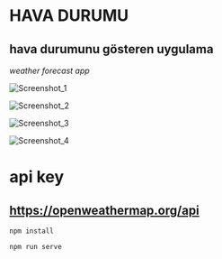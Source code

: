 # HAVA DURUMU

## hava durumunu gösteren uygulama

*weather forecast app*

![Screenshot_1](https://user-images.githubusercontent.com/76417507/208947174-3f48e01b-2d1b-4d58-8b22-f34b1b8248e9.png)

![Screenshot_2](https://user-images.githubusercontent.com/76417507/208947198-ffe64342-1169-4c20-9014-e0353e4fce8c.png)

![Screenshot_3](https://user-images.githubusercontent.com/76417507/208947228-60fe1f1c-eb5b-4ce7-883f-25c8d3582425.png)

![Screenshot_4](https://user-images.githubusercontent.com/76417507/208947246-07cc0b5e-c3de-4fca-8a7a-e381fbb44240.png)

# api key
## https://openweathermap.org/api

`npm install`

`npm run serve`

